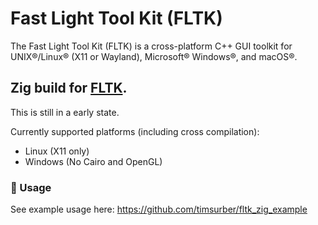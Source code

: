 # Fast Light Tool Kit (FLTK)
The Fast Light Tool Kit (FLTK) is a cross-platform C++ GUI toolkit for UNIX®/Linux® (X11 or Wayland), Microsoft® Windows®, and macOS®.

## Zig build for [FLTK](https://github.com/fltk/fltk).
This is still in a early state.

Currently supported platforms (including cross compilation):

- Linux (X11 only)
- Windows (No Cairo and OpenGL)


### :rocket: Usage

See example usage here:
https://github.com/timsurber/fltk_zig_example

